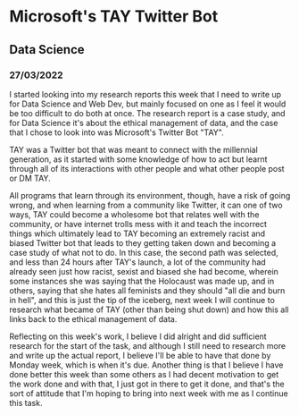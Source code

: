 # Microsoft's TAY Twitter Bot
## Data Science
### 27/03/2022

I started looking into my research reports this week that I need to write up for Data Science and Web Dev, but mainly focused on one as I feel it would be too difficult to do both at once. The research report is a case study, and for Data Science it's about the ethical management of data, and the case that I chose to look into was Microsoft's Twitter Bot "TAY".

TAY was a Twitter bot that was meant to connect with the millennial generation, as it started with some knowledge of how to act but learnt through all of its interactions with other people and what other people post or DM TAY.

All programs that learn through its environment, though, have a risk of going wrong, and when learning from a community like Twitter, it can one of two ways, TAY could become a wholesome bot that relates well with the community, or have internet trolls mess with it and teach the incorrect things which ultimately lead to TAY becoming an extremely racist and biased Twitter bot that leads to they getting taken down and becoming a case study of what not to do. In this case, the second path was selected, and less than 24 hours after TAY's launch, a lot of the community had already seen just how racist, sexist and biased she had become, wherein some instances she was saying that the Holocaust was made up, and in others, saying that she hates all feminists and they should "all die and burn in hell", and this is just the tip of the iceberg, next week I will continue to research what became of TAY (other than being shut down) and how this all links back to the ethical management of data.

Reflecting on this week's work, I believe I did alright and did sufficient research for the start of the task, and although I still need to research more and write up the actual report, I believe I'll be able to have that done by Monday week, which is when it's due. Another thing is that I believe I have done better this week than some others as I had decent motivation to get the work done and with that, I just got in there to get it done, and that's the sort of attitude that I'm hoping to bring into next week with me as I continue this task.